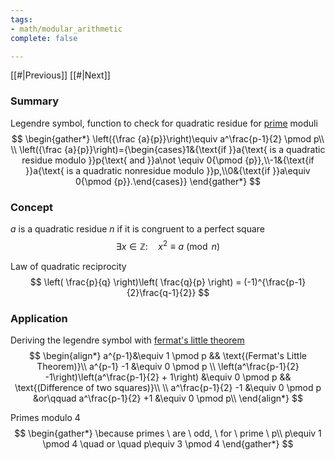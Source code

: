 ```yaml
---
tags:
- math/modular_arithmetic
complete: false

---
```


[[#|Previous]]   [[#|Next]]

### Summary
Legendre symbol, function to check for quadratic residue for [prime](/labyrinth/notes/math/others/prime_numbers) moduli
$$
\begin{gather*}
\left({\frac {a}{p}}\right)\equiv a^\frac{p-1}{2} \pmod p\\
\\
\left({\frac {a}{p}}\right)={\begin{cases}1&{\text{if }}a{\text{ is a quadratic residue modulo }}p{\text{ and }}a\not \equiv 0{\pmod {p}},\\-1&{\text{if }}a{\text{ is a quadratic nonresidue modulo }}p,\\0&{\text{if }}a\equiv 0{\pmod {p}}.\end{cases}}
\end{gather*}
$$

### Concept
$a$ is a quadratic residue $n$ if it is congruent to a perfect square
$$
\exists x \in \mathbb{Z} : \quad x^2\equiv a \pmod n
$$

Law of quadratic reciprocity
$$
\left( \frac{p}{q} \right)\left( \frac{q}{p} \right) = (-1)^{\frac{p-1}{2}\frac{q-1}{2}}
$$

### Application
Deriving the legendre symbol with [fermat's little theorem](/labyrinth/notes/math/others/fermat's_little_theorem)
$$
\begin{align*}
a^{p-1}&\equiv 1 \pmod p && \text{(Fermat's Little Theorem)}\\
a^{p-1} -1 &\equiv 0 \pmod p \\
\left(a^\frac{p-1}{2} -1\right)\left(a^\frac{p-1}{2} + 1\right) &\equiv 0 \pmod p && \text{(Difference of two squares)}\\
\\
a^\frac{p-1}{2} -1 &\equiv 0 \pmod p &or\qquad a^\frac{p-1}{2} +1 &\equiv 0 \pmod p\\
\end{align*}
$$

Primes modulo 4
$$
\begin{gather*}
\because primes \ are \ odd, \ for \ prime \ p\\
p\equiv 1 \pmod 4 \quad or \quad p\equiv 3 \pmod 4 
\end{gather*}
$$

